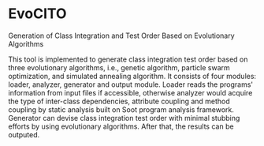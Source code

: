 # EvoCITO
Generation of Class Integration and Test Order Based on Evolutionary Algorithms

This tool is implemented to generate class integration test order based on three evolutionary algorithms, i.e., genetic algorithm, particle swarm optimization, and simulated annealing algorithm. It consists of four modules: loader, analyzer, generator and output module. Loader reads the programs' information from input files if accessible, otherwise analyzer would acquire the type of inter-class dependencies, attribute coupling and method coupling by static analysis built on Soot program analysis framework. Generator can devise class integration test order with minimal stubbing efforts by using evolutionary algorithms. After that, the results can be outputed.
